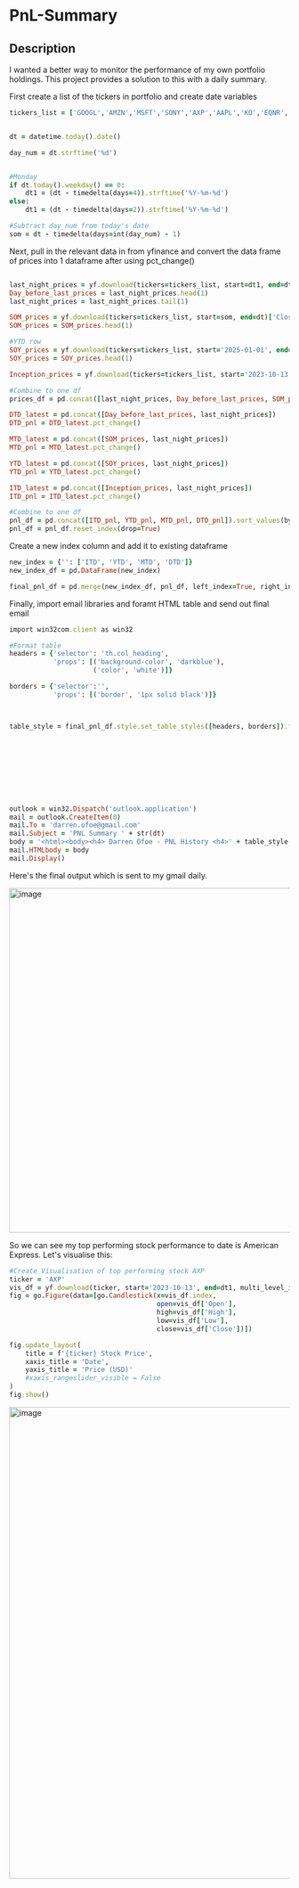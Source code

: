# PnL-Summary
## Description
I wanted a better way to monitor the performance of my own portfolio holdings. This project provides a solution to this with a daily summary. 


First create a list of the tickers in portfolio and create date variables 

```ruby
tickers_list = ['GOOGL','AMZN','MSFT','SONY','AXP','AAPL','KO','EQNR','NKE']


dt = datetime.today().date() 

day_num = dt.strftime('%d')


#Monday
if dt.today().weekday() == 0:
    dt1 = (dt - timedelta(days=4)).strftime('%Y-%m-%d')
else: 
    dt1 = (dt - timedelta(days=2)).strftime('%Y-%m-%d')

#Subtract day_num from today's date 
som = dt - timedelta(days=int(day_num) - 1)
```


Next, pull in the relevant data in from yfinance and convert the data frame of prices into 1 dataframe after using pct_change() 

```ruby 

last_night_prices = yf.download(tickers=tickers_list, start=dt1, end=dt)['Close']
Day_before_last_prices = last_night_prices.head(1)
last_night_prices = last_night_prices.tail(1)

SOM_prices = yf.download(tickers=tickers_list, start=som, end=dt)['Close']
SOM_prices = SOM_prices.head(1)

#YTD row
SOY_prices = yf.download(tickers=tickers_list, start='2025-01-01', end=dt)['Close']
SOY_prices = SOY_prices.head(1)

Inception_prices = yf.download(tickers=tickers_list, start='2023-10-13', end='2023-10-14')['Close']

#Combine to one df 
prices_df = pd.concat([last_night_prices, Day_before_last_prices, SOM_prices, SOY_prices, Inception_prices]).sort_values(by='Date')

DTD_latest = pd.concat([Day_before_last_prices, last_night_prices])
DTD_pnl = DTD_latest.pct_change()

MTD_latest = pd.concat([SOM_prices, last_night_prices])
MTD_pnl = MTD_latest.pct_change()

YTD_latest = pd.concat([SOY_prices, last_night_prices])
YTD_pnl = YTD_latest.pct_change()

ITD_latest = pd.concat([Inception_prices, last_night_prices])
ITD_pnl = ITD_latest.pct_change()

#Combine to one df 
pnl_df = pd.concat([ITD_pnl, YTD_pnl, MTD_pnl, DTD_pnl]).sort_values(by='Date').dropna()
pnl_df = pnl_df.reset_index(drop=True) 
```

Create a new index column and add it to existing dataframe

```ruby
new_index = {'': ['ITD', 'YTD', 'MTD', 'DTD']} 
new_index_df = pd.DataFrame(new_index)

final_pnl_df = pd.merge(new_index_df, pnl_df, left_index=True, right_index=True)
```

Finally, import email libraries and foramt HTML table and send out final email

```ruby
import win32com.client as win32

#Format table
headers = {'selector': 'th.col_heading',
           'props': [('background-color', 'darkblue'), 
                     ('color', 'white')]}

borders = {'selector':'',
           'props': [('border', '1px solid black')]}



table_style = final_pnl_df.style.set_table_styles([headers, borders]).format({'AAPL': '{:,.2%}',
                                                                              'AMZN': '{:,.2%}',
                                                                              'AXP': '{:,.2%}',
                                                                              'EQNR': '{:,.2%}', 
                                                                              'GOOGL': '{:,.2%}',
                                                                              'KO': '{:,.2%}',
                                                                              'MSFT': '{:,.2%}',
                                                                              'NKE': '{:,.2%}',
                                                                              'SONY': '{:,.2%}'}).background_gradient(axis=None).hide()

outlook = win32.Dispatch('outlook.application')
mail = outlook.CreateItem(0)
mail.To = 'darren.ofoe@gmail.com'
mail.Subject = 'PNL Summary ' + str(dt)
body = '<html><body><h4> Darren Ofoe - PNL History <h4>' + table_style.to_html() + '</body></html>'
mail.HTMLbody = body
mail.Display() 
```

Here's the final output which is sent to my gmail daily.

<img width="1105" height="619" alt="image" src="https://github.com/user-attachments/assets/1aed7c8b-9064-4ed6-b456-603d235c13f3" />


So we can see my top performing stock performance to date is American Express. Let's visualise this: 

```ruby
#Create Visualisation of top performing stock AXP
ticker = 'AXP'
vis_df = yf.download(ticker, start='2023-10-13', end=dt1, multi_level_index=False)
fig = go.Figure(data=[go.Candlestick(x=vis_df.index,
                                     open=vis_df['Open'],
                                     high=vis_df['High'],
                                     low=vis_df['Low'],
                                     close=vis_df['Close'])])

fig.update_layout(
    title = f'{ticker} Stock Price',
    xaxis_title = 'Date',
    yaxis_title = 'Price (USD)' 
    #xaxis_rangeslider_visible = False  
)
fig.show() 
```

<img width="1860" height="847" alt="image" src="https://github.com/user-attachments/assets/7607ff89-9232-4faf-8b10-0033e48cce83" />



